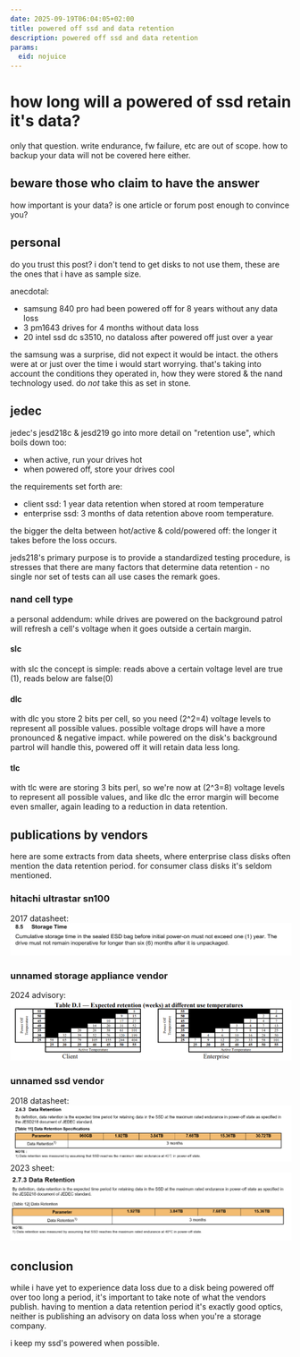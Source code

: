 ```yaml
---
date: 2025-09-19T06:04:05+02:00
title: powered off ssd and data retention
description: powered off ssd and data retention
params:
  eid: nojuice
---
```

# how long will a powered of ssd retain it's data?
only that question. write endurance, fw failure, etc are out of scope.
how to backup your data will not be covered here either.

## beware those who claim to have the answer
how important is your data? is one article or forum post enough to convince you?

## personal
do you trust this post? i don't tend to get disks to not use them, these are the ones that i have as sample size.

anecdotal:
- samsung 840 pro had been powered off for 8 years without any data loss
- 3 pm1643 drives for 4 months without data loss
- 20 intel ssd dc s3510, no dataloss after powered off just over a year

the samsung was a surprise, did not expect it would be intact. the others were at or just over the time i would start worrying. that's taking into account the conditions they operated in, how they were stored & the nand technology used. do _not_ take this as set in stone.

## jedec
jedec's jesd218c & jesd219 go into more detail on "retention use", which boils down too:
- when active, run your drives hot
- when powered off, store your drives cool

the requirements set forth are:
- client ssd: 1 year data retention when stored at room temperature
- enterprise ssd: 3 months of data retention above room temperature.

the bigger the delta between hot/active & cold/powered off: the longer it takes before the loss occurs.

jeds218's primary purpose is to provide a standardized testing procedure, is stresses that there are many factors that determine data retention - no single nor set of tests can all use cases the remark goes.

### nand cell type
a personal addendum: while drives are powered on the background patrol will refresh a cell's voltage when it goes outside a certain margin.

#### slc
with slc the concept is simple: reads above a certain voltage level are true (1), reads below are false(0)

#### dlc
with dlc you store 2 bits per cell, so you need (2^2=4) voltage levels to represent all possible values. possible voltage drops will have a more pronounced & negative impact. while powered on the disk's background partrol will handle this, powered off it will retain data less long.

#### tlc
with tlc were are storing 3 bits perl, so we're now at (2^3=8) voltage levels to represent all possible values, and like dlc the error margin will become even smaller, again leading to a reduction in data retention.


## publications by vendors
here are some extracts from data sheets, where enterprise class disks often mention the data retention period. for consumer class disks it's seldom mentioned.

### hitachi ultrastar sn100
2017 datasheet:
![dataloss3](dataloss3.png)

### unnamed storage appliance vendor
2024 advisory:
![dataloss4](dataloss4.png)

### unnamed ssd vendor
2018 datasheet:
![dataloss1](dataloss1.png)
2023 sheet:
![dataloss2](dataloss2.png)

## conclusion
while i have yet to experience data loss due to a disk being powered off over too long a period, it's important to take note of what the vendors publish. having to mention a data retention period it's exactly good optics, neither is publishing an advisory on data loss when you're a storage company.

i keep my ssd's powered when possible.
